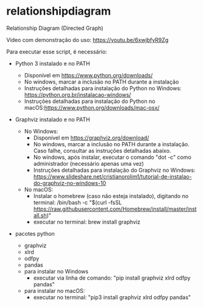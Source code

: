 # relationshipdiagram
Relationship Diagram (Directed Graph)

Video com demonstração do uso: https://youtu.be/6xwjbfyR9Zg

Para executar esse script, é necessário:

 * Python 3 instalado e no PATH
   - Disponível em https://www.python.org/downloads/
   - No windows, marcar a inclusão no PATH durante a instalação
   - Instruções detalhadas para instalação do Python no Windows: https://python.org.br/instalacao-windows/
   - Instruções detalhadas para instalação do Python no macOS:https://www.python.org/downloads/mac-osx/
 
 * Graphviz instalado e no PATH
   - No Windows:
      - Disponível em https://graphviz.org/download/
      - No windows, marcar a inclusão no PATH durante a instalação. Caso falhe, consultar as instruções detalhadas abaixo.
      - No windows, após instalar, executar o comando "dot -c" como administrador (necessário apenas uma vez)
      - Instruções detalhadas para instalação do Graphviz no Windows: https://www.slideshare.net/cristianorolim1/tutorial-de-instalao-do-graphviz-no-windows-10
   - No macOS:
      - Instalar o homebrew (caso não esteja instalado), digitando no terminal: /bin/bash -c "$(curl -fsSL https://raw.githubusercontent.com/Homebrew/install/master/install.sh)"
      - executar no terminal: brew install graphviz
   
 * pacotes python
   - graphviz
   - xlrd
   - odfpy
   - pandas
   - para instalar no Windows
      - executar via linha de comando: "pip install graphviz xlrd odfpy pandas"
   - para instalar no macOS:
      - executar no terminal: "pip3 install graphviz xlrd odfpy pandas"

